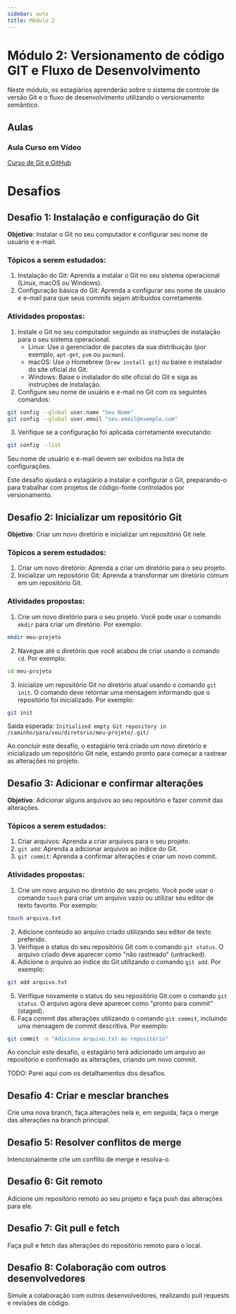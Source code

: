 ```yaml
---
sidebar: auto
title: Módulo 2
---
```


# Módulo 2: Versionamento de código GIT e Fluxo de Desenvolvimento

Neste módulo, os estagiários aprenderão sobre o sistema de controle de versão Git e o fluxo de desenvolvimento utilizando o versionamento semântico.

## Aulas

### Aula Curso em Vídeo

[Curso de Git e GitHub](https://www.youtube.com/playlist?list=PLHz_AreHm4dm7ZULPAmadvNhH6vk9oNZA)

# Desafios

## Desafio 1: Instalação e configuração do Git

**Objetivo**: Instalar o Git no seu computador e configurar seu nome de usuário e e-mail.

### Tópicos a serem estudados:

1. Instalação do Git: Aprenda a instalar o Git no seu sistema operacional (Linux, macOS ou Windows).
2. Configuração básica do Git: Aprenda a configurar seu nome de usuário e e-mail para que seus commits sejam atribuídos corretamente.

### Atividades propostas:

1. Instale o Git no seu computador seguindo as instruções de instalação para o seu sistema operacional.
   - Linux: Use o gerenciador de pacotes da sua distribuição (por exemplo, `apt-get`, `yum` ou `pacman`).
   - macOS: Use o Homebrew (`brew install git`) ou baixe o instalador do site oficial do Git.
   - Windows: Baixe o instalador do site oficial do Git e siga as instruções de instalação.
2. Configure seu nome de usuário e e-mail no Git com os seguintes comandos:

```bash
git config --global user.name "Seu Nome"
git config --global user.email "seu.email@exemplo.com"
```
3. Verifique se a configuração foi aplicada corretamente executando:

```bash
git config --list
```

Seu nome de usuário e e-mail devem ser exibidos na lista de configurações.

Este desafio ajudará o estagiário a instalar e configurar o Git, preparando-o para trabalhar com projetos de código-fonte controlados por versionamento.

## Desafio 2: Inicializar um repositório Git

**Objetivo**: Criar um novo diretório e inicializar um repositório Git nele.

### Tópicos a serem estudados:

1. Criar um novo diretório: Aprenda a criar um diretório para o seu projeto.
2. Inicializar um repositório Git: Aprenda a transformar um diretório comum em um repositório Git.

### Atividades propostas:

1. Crie um novo diretório para o seu projeto. Você pode usar o comando `mkdir` para criar um diretório. Por exemplo:

```bash
mkdir meu-projeto
```

2. Navegue até o diretório que você acabou de criar usando o comando `cd`. Por exemplo:

```bash
cd meu-projeto
```

3. Inicialize um repositório Git no diretório atual usando o comando `git init`. O comando deve retornar uma mensagem informando que o repositório foi inicializado. Por exemplo:

```bash
git init
```

Saída esperada: `Initialized empty Git repository in /caminho/para/seu/diretório/meu-projeto/.git/`

Ao concluir este desafio, o estagiário terá criado um novo diretório e inicializado um repositório Git nele, estando pronto para começar a rastrear as alterações no projeto.


## Desafio 3: Adicionar e confirmar alterações

**Objetivo**: Adicionar alguns arquivos ao seu repositório e fazer commit das alterações.

### Tópicos a serem estudados:

1. Criar arquivos: Aprenda a criar arquivos para o seu projeto.
2. `git add`: Aprenda a adicionar arquivos ao índice do Git.
3. `git commit`: Aprenda a confirmar alterações e criar um novo commit.

### Atividades propostas:

1. Crie um novo arquivo no diretório do seu projeto. Você pode usar o comando `touch` para criar um arquivo vazio ou utilizar seu editor de texto favorito. Por exemplo:

```bash
touch arquivo.txt
```

2. Adicione conteúdo ao arquivo criado utilizando seu editor de texto preferido.
3. Verifique o status do seu repositório Git com o comando `git status`. O arquivo criado deve aparecer como "não rastreado" (untracked).
4. Adicione o arquivo ao índice do Git utilizando o comando `git add`. Por exemplo:

```bash
git add arquivo.txt
```

5. Verifique novamente o status do seu repositório Git com o comando `git status`. O arquivo agora deve aparecer como "pronto para commit" (staged).
6. Faça commit das alterações utilizando o comando `git commit`, incluindo uma mensagem de commit descritiva. Por exemplo:

```bash
git commit -m "Adiciona arquivo.txt ao repositório"
```

Ao concluir este desafio, o estagiário terá adicionado um arquivo ao repositório e confirmado as alterações, criando um novo commit.

TODO: Parei aqui com os detalhamentos dos desafios.
## Desafio 4: Criar e mesclar branches

Crie uma nova branch, faça alterações nela e, em seguida, faça o merge das alterações na branch principal.

## Desafio 5: Resolver conflitos de merge

Intencionalmente crie um conflito de merge e resolva-o.

## Desafio 6: Git remoto

Adicione um repositório remoto ao seu projeto e faça push das alterações para ele.

## Desafio 7: Git pull e fetch

Faça pull e fetch das alterações do repositório remoto para o local.

## Desafio 8: Colaboração com outros desenvolvedores

Simule a colaboração com outros desenvolvedores, realizando pull requests e revisões de código.

